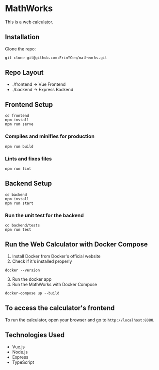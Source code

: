 # MathWorks
This is a web calculator.
## Installation
Clone the repo: 
```
git clone git@github.com:ErinYCen/mathworks.git
```
## Repo Layout
- ./frontend -> Vue Frontend
- ./backend -> Express Backend
## Frontend Setup
```
cd frontend
npm install
npm run serve
```
### Compiles and minifies for production
```
npm run build
```
### Lints and fixes files
```
npm run lint
```
## Backend Setup
```
cd backend
npm install
npm run start
```
### Run the unit test for the backend
```
cd backend/tests
npm run test
```
## Run the Web Calculator with Docker Compose
1. Install Docker from Docker's official website
2. Check if it's installed properly
```
docker --version
```
3. Run the docker app
4. Run the MathWorks with Docker Compose
```
docker-compose up --build
```
## To access the calculator's frontend
To run the calculator, open your browser and go to `http://localhost:8080`.
## Technologies Used
- Vue.js
- Node.js
- Express
- TypeScript

